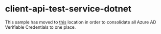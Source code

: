 # client-api-test-service-dotnet
This sample has moved to [this](https://github.com/cljung/did-samples/tree/main/api-dotnet) location in order to consolidate all Azure AD Verifiable Credentials to one place.

